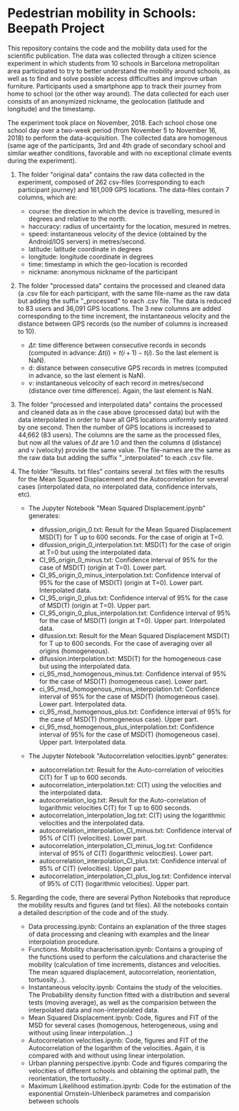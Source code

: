# Pedestrian mobility in Schools: Beepath Project

This repository contains the code and the mobility data used for the scientific publication. The data was collected through a citizen science experiment in which students from 10 schools in Barcelona metropolitan area participated to try to better understand the mobility around schools, as well as to find and solve possible access difficulties and improve urban furniture. Participants used a smartphone app to track their journey from home to school (or the other way around). The data collected for each user consists of an anonymized nickname, the geolocation (latitude and longitude) and the timestamp. 

The experiment took place on November, 2018. Each school chose one school day over a two-week period (from November 5 to November 16, 2018) to perform the data-acquisition. The collected data are homogenous (same age of the participants, 3rd and 4th grade of secondary school and similar weather conditions, favorable and with no exceptional climate events during the experiment).

1. The folder "original data" contains the raw data collected in the experiment, composed of 262 csv-files (corresponding to each participant journey) and 161,009 GPS locations. The data-files contain 7 columns, which are:

    - course: the direction in which the device is travelling, mesured in degrees and relative to the north.
    - haccuracy: radius of uncertainty for the location, mesured in metres.
    - speed: instantaneous velocity of the device (obtained by the Android/IOS servers) in metres/second.
    - latitude: latitude coordinate in degrees
    - longitude: longitude coordinate in degrees
    - time: timestamp in which the geo-location is recorded
    - nickname: anonymous nickname of the participant
    

2. The folder "processed data" contains the processed and cleaned data (a .csv file for each participant, with the same file-name as the raw data but adding the suffix "_processed" to each .csv file. The data is reduced to 83 users and 36,091 GPS locations. The 3 new columns are added corresponding to the time increment, the instantaneous velocity and the distance between GPS records (so the number of columns is increased to 10).

    - $\Delta t$: time difference between consecutive records in seconds (computed in advance: $\Delta t (i) = t(i+1) - t(i)$. So the last element is NaN).
    - d: distance between consecutive GPS records in metres (computed in advance, so the last element is NaN).
    - v: instantaneous velcocity of each record in metres/second (distance over time difference). Again, the last element is NaN.
    

3. The folder "processed and interpolated data" contains the processed and cleaned data as in the case above (processed data) but with the data interpolated in order to have all GPS locations uniformly separated by one second. Then the number of GPS locations is increased to 44,662 (83 users). The columns are the same as the processed files, but now all the values of $\Delta t$ are 1.0 and then the columns d (distance) and v (velocity) provide the same value. The file-names are the same as the raw data but adding the suffix "_interpolated" to each .csv file.


4. The folder "Results. txt files" contains several .txt files with the results for the Mean Squared Displacement and the Autocorrelation for several cases (interpolated data, no interpolated data, confidence intervals, etc).

    - The Jupyter Notebook "Mean Squared Displacement.ipynb" generates: 
        
        - difussion_origin_0.txt: Result for the Mean Squared Displacement MSD(T) for T up to 600 seconds. For the case of origin at T=0.
        - difussion_origin_0_interpolation.txt: MSD(T) for the case of origin at T=0 but using the interpolated data.
        - CI_95_origin_0_minus.txt: Confidence interval of 95% for the case of MSD(T) (origin at T=0). Lower part.
        - CI_95_origin_0_minus_interpolation.txt: Confidence interval of 95% for the case of MSD(T) (origin at T=0). Lower part. Interpolated data.
        - CI_95_origin_0_plus.txt: Confidence interval of 95% for the case of MSD(T) (origin at T=0). Upper part.
        - CI_95_origin_0_plus_interpolation.txt:  Confidence interval of 95% for the case of MSD(T) (origin at T=0). Upper part. Interpolated data.
        - difussion.txt: Result for the Mean Squared Displacement MSD(T) for T up to 600 seconds. For the case of averaging over all origins (homogeneous).
        - difussion.interpolation.txt: MSD(T) for the homogeneous case but using the interpolated data.     
        - ci_95_msd_homogenous_minus.txt: Confidence interval of 95% for the case of MSD(T) (homogeneous case). Lower part.
        - ci_95_msd_homogenous_minus_interpolation.txt: Confidence interval of 95% for the case of MSD(T) (homogeneous case). Lower part. Interpolated data.
        - ci_95_msd_homogenous_plus.txt: Confidence interval of 95% for the case of MSD(T) (homogeneous case). Upper part.
        - ci_95_msd_homogenous_plus_interpolation.txt: Confidence interval of 95% for the case of MSD(T) (homogeneous case). Upper part. Interpolated data.


    - The Jupyter Notebook "Autocorrelation velocities.ipynb" generates:
   
        - autocorrelation.txt: Result for the Auto-correlation of velocities C(T) for T up to 600 seconds.
        - autocorrelation_interpolation.txt: C(T) using the velocities and the interpolated data.
        - autocorrelation_log.txt: Result for the Auto-correlation of logarithmic velocities C(T) for T up to 600 seconds.
        - autocorrelation_interpolation_log.txt: C(T) using the logarithmic velocities and the interpolated data.
        - autocorrelation_interpolation_CI_minus.txt: Confidence interval of 95% of C(T) (velocities). Lower part.
        - autocorrelation_interpolation_CI_minus_log.txt: Confidence interval of 95% of C(T) (logarithmic velocities). Lower part.
        - autocorrelation_interpolation_CI_plus.txt: Confidence interval of 95% of C(T) (velocities). Upper part.
        - autocorrelation_interpolation_CI_plus_log.txt: Confidence interval of 95% of C(T) (logarithmic velocities). Upper part.
      

5. Regarding the code, there are several Python Notebooks that reproduce the mobility results and figures (and txt files). All the notebooks contain a detailed description of the code and of the study.

    - Data processing.ipynb:  Contains an explanation of the three stages of data processing and cleaning with examples and the linear interpolation procedure. 
    - Functions. Mobility characterisation.ipynb: Contains a grouping of the functions used to perform the calculations and characterise the mobility (calculation of time increments, distances and velocities. The mean squared displacement, autocorrelation, reorientation, tortuosity...).
    - Instantaneous velocity.ipynb: Contains the study of the velocities. The Probability density function fitted with a distribution and several tests (moving average), as well as the comparision between the interpolated data and non-interpolated data. 
    - Mean Squared Displacement.ipynb: Code, figures and FIT of the MSD for several cases (homogenous, heterogeneous, using and without using linear interpolation...)
    - Autocorrelation velocities.ipynb: Code, figures and FIT of the Autocorrelation of the logarithm of the velocities. Again, it is compared with and without using linear interpolation.
    - Urban planning perspective.ipynb: Code and figures comparing the velocities of different schools and obtaining the optimal path, the reorientation, the tortuosity...
    - Maximum Likelihood estimation.ipynb: Code for the estimation of the exponential Ornstein-Uhlenbeck parametres and comparision between schools

